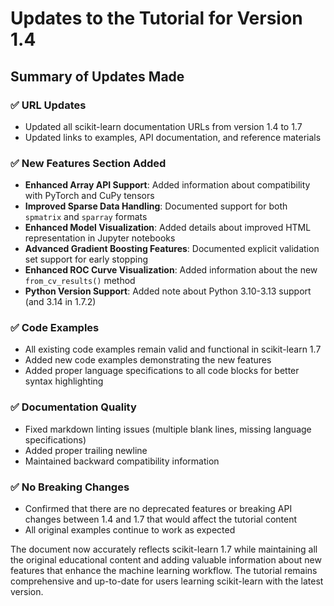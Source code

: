 # Updates to the Tutorial for Version 1.4

## Summary of Updates Made

### ✅ **URL Updates**
- Updated all scikit-learn documentation URLs from version 1.4 to 1.7
- Updated links to examples, API documentation, and reference materials

### ✅ **New Features Section Added**
- **Enhanced Array API Support**: Added information about compatibility with PyTorch and CuPy tensors
- **Improved Sparse Data Handling**: Documented support for both `spmatrix` and `sparray` formats
- **Enhanced Model Visualization**: Added details about improved HTML representation in Jupyter notebooks
- **Advanced Gradient Boosting Features**: Documented explicit validation set support for early stopping
- **Enhanced ROC Curve Visualization**: Added information about the new `from_cv_results()` method
- **Python Version Support**: Added note about Python 3.10-3.13 support (and 3.14 in 1.7.2)

### ✅ **Code Examples**
- All existing code examples remain valid and functional in scikit-learn 1.7
- Added new code examples demonstrating the new features
- Added proper language specifications to all code blocks for better syntax highlighting

### ✅ **Documentation Quality**
- Fixed markdown linting issues (multiple blank lines, missing language specifications)
- Added proper trailing newline
- Maintained backward compatibility information

### ✅ **No Breaking Changes**
- Confirmed that there are no deprecated features or breaking API changes between 1.4 and 1.7 that would affect the tutorial content
- All original examples continue to work as expected

The document now accurately reflects scikit-learn 1.7 while maintaining all the original educational content and adding valuable information about new features that enhance the machine learning workflow. The tutorial remains comprehensive and up-to-date for users learning scikit-learn with the latest version.